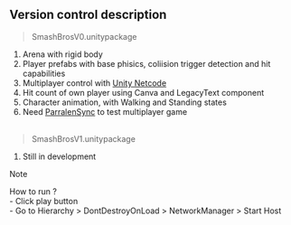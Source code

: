 ## Version control description
> SmashBrosV0.unitypackage
1. Arena with rigid body
2. Player prefabs with base phisics, coliision trigger detection and hit capabilities
3. Multiplayer control with [Unity Netcode](https://github.com/Unity-Technologies/com.unity.netcode.gameobjects)
4. Hit count of own player using Canva and LegacyText component
5. Character animation, with Walking and Standing states
6. Need [ParralenSync](https://github.com/VeriorPies/ParrelSync.git?path=/ParrelSync) to test multiplayer game<br><br>

> SmashBrosV1.unitypackage
1. Still in development


> [!NOTE]  
> How to run ? <br>- Click play button<br> - Go to Hierarchy > DontDestroyOnLoad > NetworkManager > Start Host


